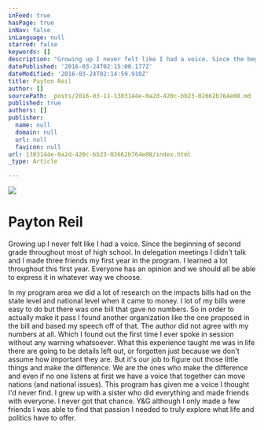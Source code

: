 ```yaml
---
inFeed: true
hasPage: true
inNav: false
inLanguage: null
starred: false
keywords: []
description: "Growing up I never felt like I had a voice. Since the beginning of second grade throughout most of highschool. In delegation meetings I didn't talk and I made three friends my first year in the program. I learned a lot throughout this first year. Everyone has an opinion and we should all be able to express it in whatever way we choose. In my program area we did a lot of research on the impacts bills had on the state level and national level when it came to money. I lot of my bills were easy to do but there was one bill that gave no numbers. So in order to actually make it pass I found another organization like the one proposed in the bill and based my speech off of that. The author did not agree with my numbers at all. Which I found out the first time I ever spoke in session without any warning whatsoever. What this experience taught me was in life there are going to be details left out, or forgotten just because we don't assume how important they are. But it's our job to figure out those little things and make the difference. We are the ones who make the difference and even if no one listens at first we have a voice that together can move nations (and national issues). This program has given me a voice I thought I'd never find. I grew up with a sister who did everything and made friends with everyone. I never got that chance. Y&G although I only made a few friends I was able to find that passion I needed to truly explore what life and politics have to offer."
datePublished: '2016-03-24T02:15:00.177Z'
dateModified: '2016-03-24T02:14:59.910Z'
title: Payton Reil
author: []
sourcePath: _posts/2016-03-11-1303144e-0a2d-420c-bb23-02662b764e08.md
published: true
authors: []
publisher:
  name: null
  domain: null
  url: null
  favicon: null
url: 1303144e-0a2d-420c-bb23-02662b764e08/index.html
_type: Article

---
```

![](https://the-grid-user-content.s3-us-west-2.amazonaws.com/707856da-4591-4a36-b91e-e7a75f84a395.jpg)

# Payton Reil

Growing up I never felt like I had a voice. Since the beginning of second grade throughout most of high school. In delegation meetings I didn't talk and I made three friends my first year in the program. I learned a lot throughout this first year. Everyone has an opinion and we should all be able to express it in whatever way we choose. 

In my program area we did a lot of research on the impacts bills had on the state level and national level when it came to money. I lot of my bills were easy to do but there was one bill that gave no numbers. So in order to actually make it pass I found another organization like the one proposed in the bill and based my speech off of that. The author did not agree with my numbers at all. Which I found out the first time I ever spoke in session without any warning whatsoever. What this experience taught me was in life there are going to be details left out, or forgotten just because we don't assume how important they are. But it's our job to figure out those little things and make the difference. We are the ones who make the difference and even if no one listens at first we have a voice that together can move nations (and national issues). This program has given me a voice I thought I'd never find. I grew up with a sister who did everything and made friends with everyone. I never got that chance. Y&G although I only made a few friends I was able to find that passion I needed to truly explore what life and politics have to offer.